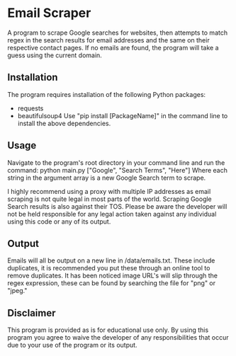 # Email Scraper
A program to scrape Google searches for websites, then attempts to match regex in the search results for email addresses and the same on their respective contact pages. If no emails are found, the program will take a guess using the current domain.

## Installation
The program requires installation of the following Python packages:
- requests
- beautifulsoup4
Use "pip install [PackageName]" in the command line to install the above dependencies.

## Usage
Navigate to the program's root directory in your command line and run the command:
python main.py ["Google", "Search Terms", "Here"]
Where each string in the argument array is a new Google Search term to scrape.

I highly recommend using a proxy with multiple IP addresses as email scraping is not quite legal in most parts of the world. Scraping Google Search results is also against their TOS. Please be aware the developer will not be held responsible for any legal action taken against any individual using this code or any of its output.

## Output
Emails will all be output on a new line in /data/emails.txt. These include duplicates, it is recommended you put these through an online tool to remove duplicates. It has been noticed image URL's will slip through the regex expression, these can be found by searching the file for "png" or "jpeg."

## Disclaimer
This program is provided as is for educational use only. By using this program you agree to waive the developer of any responsibilities that occur due to your use of the program or its output.

